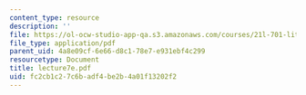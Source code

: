 ```yaml
---
content_type: resource
description: ''
file: https://ol-ocw-studio-app-qa.s3.amazonaws.com/courses/21l-701-literary-interpretation-interpreting-poetry-fall-2003/fc2cb1c27c6badf4be2b4a01f13202f2_lecture7e.pdf
file_type: application/pdf
parent_uid: 4a8e09cf-6e66-d8c1-78e7-e931ebf4c299
resourcetype: Document
title: lecture7e.pdf
uid: fc2cb1c2-7c6b-adf4-be2b-4a01f13202f2
---
```

